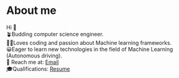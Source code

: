# About me
 Hi 👋 \
🪴Budding computer science engineer. \
👩‍💻Loves coding and passion about Machine learning frameworks.\
😀Eager to learn new technologies in the field of Machine Learning (Autonomous driving).\
📩 Reach me at: <a href="kkanagar@lion.lmu.edu" >Email</a>\
🎓Qualifications:  <a href="[https://acrobat.adobe.com/link/review?uri=urn:aaid:scds:US:6de562c6-a71d-3ecd-8687-05a081d49999](https://acrobat.adobe.com/id/urn:aaid:sc:AP:c78ccd86-8814-4371-b41e-3a9d1440e16a)https://acrobat.adobe.com/id/urn:aaid:sc:AP:c78ccd86-8814-4371-b41e-3a9d1440e16a" >Resume</a>

